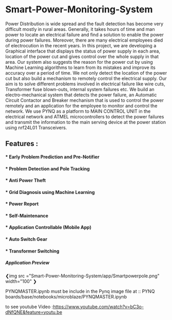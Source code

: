 # Smart-Power-Monitoring-System
Power Distribution is wide spread and the fault detection has become very difficult mostly in rural areas. Generally, it takes hours of time and man power to locate an electrical failure and find a solution to enable the power during power failures. Moreover, there are many electrical employees died of electrocution in the recent years. In this project, we are developing a Graphical interface that displays the status of power supply in each area, location of the power cut and gives control over the whole supply in that area. Our system also suggests the reason for the power cut by using Machine Learning algorithms to learn from its mistakes and improve its accuracy over a period of time. We not only detect the location of the power cut but also build a mechanism to remotely control the electrical supply. Our aim is to solve different problems involved in electrical failure like wire cuts, Transformer fuse blown-outs, internal system failures etc. We build an electro-mechanical system that detects the power failure, an Automatic Circuit Contactor and Breaker mechanism that is used to control the power remotely and an application for the employee to monitor and control the network. We use PYNQ as a platform to MAIN CONTROL UNIT in the electrical network and ATMEL microcontrollers to detect the power failures and transmit the information to the main serving device at the power station using nrf24L01 Transceivers. 

## Features :
#### * Early Problem Prediction and Pre-Notifier
#### * Problem Detection and Pole Tracking
#### * Anti Power Theft
#### * Grid Diagnosis using Machine Learning
#### * Power Report
#### * Self-Maintenance
#### * Application Controllable (Mobile App)
#### * Auto Switch Gear
#### * Transformer Switching


##### Application Preview 
❮img src ="Smart-Power-Monitoring-System/app/Smartpowerpole.png" width="100" ❯

PYNQMASTER.ipynb must be include in the Pynq image file at :: PYNQ    boards/base/notebooks/microblaze/PYNQMASTER.ipynb


to see youtube Video :https://www.youtube.com/watch?v=bC3o-dNfQNE&feature=youtu.be
